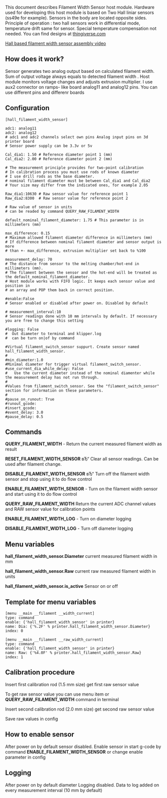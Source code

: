 This document describes Filament Width Sensor host module. Hardware used for
developing this host module is based on Two Hall liniar sensors (ss49e for
example). Sensors in the body are located opposite sides. Principle of operation
: two hall sensors work in differential mode, temperature drift same for sensor.
Special temperature compensation not needed. You can find designs at
[thingiverse.com](https://www.thingiverse.com/thing:4138933)

[Hall based filament width sensor assembly
video](https://www.youtube.com/watch?v=TDO9tME8vp4)

## How does it work?

Sensor generates two analog output based on calculated filament width. Sum of
output voltage always equals to detected filament width . Host module monitors
voltage changes and adjusts extrusion multiplier. I use aux2 connector on ramps-
like board analog11 and analog12 pins. You can use different pins and differenr
boards

## Configuration


    [hall_filament_width_sensor]
    
    adc1: analog11
    adc2: analog12
    # adc1 and adc2 channels select own pins Analog input pins on 3d printer board
    # Sensor power supply can be 3.3v or 5v
    
    Cal_dia1: 1.50 # Reference diameter point 1 (mm)
    Cal_dia2: 2.00 # Reference diameter point 2 (mm)
    
    # The measurement principle provides for two-point calibration
    # In calibration process you must use rods of known diameter
    # I use drill rods as the base diameter.
    # nominal filament diameter must be between Cal_dia1 and Cal_dia2
    # Your size may differ from the indicated ones, for example 2.05
    
    Raw_dia1:10630 # Raw sensor value for reference point 1
    Raw_dia2:8300  # Raw sensor value for reference point 2
    
    # Raw value of sensor in units
    # can be readed by command QUERY_RAW_FILAMENT_WIDTH
    
    default_nominal_filament_diameter: 1.75 # This parameter is in millimeters (mm)
    
    max_difference: 0.15
    # Maximum allowed filament diameter difference in millimeters (mm)
    # If difference between nominal filament diameter and sensor output is more
    # than +- max_difference, extrusion multiplier set back to %100
    
    measurement_delay: 70
    # The distance from sensor to the melting chamber/hot-end in millimeters (mm).
    # The filament between the sensor and the hot-end will be treated as the default_nominal_filament_diameter.
    # Host module works with FIFO logic. It keeps each sensor value and position in
    # an array and POP them back in correct position.
    
    #enable:False
    # Sensor enabled or disabled after power on. Disabled by default
    
    # measurement_interval:10
    # Sensor readings done with 10 mm intervals by default. If necessary you are free to change this setting
    
    #logging: False
    #  Out diameter to terminal and klipper.log
    #  can be turn on|of by command
    
    #Virtual filament_switch_sensor suppurt. Create sensor named hall_filament_width_sensor.
    #
    #min_diameter:1.0
    #Minimal diameter for trigger virtual filament_switch_sensor.
    #use_current_dia_while_delay: False
    #   Use the current diameter instead of the nominal diamenter while the measurement delay has not run through.
    #
    #Values from filament_switch_sensor. See the "filament_switch_sensor" section for information on these parameters.
    #
    #pause_on_runout: True
    #runout_gcode:
    #insert_gcode:
    #event_delay: 3.0
    #pause_delay: 0.5


## Commands

**QUERY_FILAMENT_WIDTH** - Return the current measured filament width as result

**RESET_FILAMENT_WIDTH_SENSOR** вЂ“ Clear all sensor readings. Can be used after
filament change.

**DISABLE_FILAMENT_WIDTH_SENSOR** вЂ“ Turn off the filament width sensor and
stop using it to do flow control

**ENABLE_FILAMENT_WIDTH_SENSOR** - Turn on the filament width sensor and start
using it to do flow control

**QUERY_RAW_FILAMENT_WIDTH** Return the current ADC channel values and RAW
sensor value for calibration points

**ENABLE_FILAMENT_WIDTH_LOG** - Turn on diameter logging

**DISABLE_FILAMENT_WIDTH_LOG** - Turn off diameter logging

## Menu variables

**hall_filament_width_sensor.Diameter** current measured filament width in mm

**hall_filament_width_sensor.Raw** current raw measured filament width in units

**hall_filament_width_sensor.is_active** Sensor on or off

## Template for menu variables


    [menu __main __filament __width_current]
    type: command
    enable: {'hall_filament_width_sensor' in printer}
    name: Dia: {'%.2F' % printer.hall_filament_width_sensor.Diameter}
    index: 0
    
    [menu __main __filament __raw_width_current]
    type: command
    enable: {'hall_filament_width_sensor' in printer}
    name: Raw: {'%4.0F' % printer.hall_filament_width_sensor.Raw}
    index: 1


## Calibration procedure

Insert first calibration rod (1.5 mm size) get first raw sensor value

To get raw sensor value you can use menu item or **QUERY_RAW_FILAMENT_WIDTH**
command in terminal

Insert second calibration rod (2.0 mm size) get second raw sensor value

Save raw values in config

## How to enable sensor

After power on by default sensor disabled. Enable sensor in start g-code by
command **ENABLE_FILAMENT_WIDTH_SENSOR** or change enable parameter in config

## Logging

After power on by default diameter Logging disabled. Data to log added on every
measurement interval (10 mm by default)
